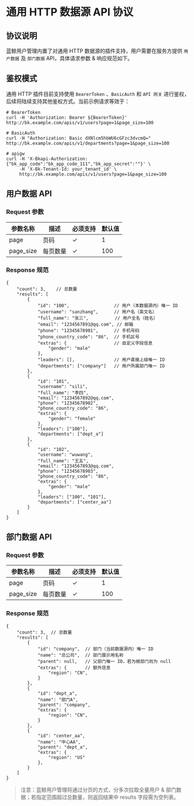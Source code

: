 # 通用 HTTP 数据源 API 协议

## 协议说明

蓝鲸用户管理内置了对通用 HTTP 数据源的插件支持，用户需要在服务方提供 `用户数据` 及 `部门数据` API，具体请求参数 & 响应规范如下。

## 鉴权模式

通用 HTTP 插件目前支持使用 `BearerToken` 、`BasicAuth` 和 `API 网关` 进行鉴权，后续将陆续支持其他鉴权方式。当前示例请求等效于：

```shell
# BearerToken
curl -H 'Authorization: Bearer ${BearerToken}' http://bk.example.com/apis/v1/users?page=1&page_size=100

# BasicAuth
curl -H "Authorization: Basic dXNlcm5hbWU6cGFzc3dvcmQ=" http://bk.example.com/apis/v1/departments?page=1&page_size=100

# apigw
curl -H 'X-Bkapi-Authorization: {"bk_app_code":"bk_app_code_111","bk_app_secret":""}' \
     -H 'X-Bk-Tenant-Id: your_tenant_id' \
     http://bk.example.com/apis/v1/users?page=1&page_size=100
```

## 用户数据 API

### Request 参数

| 参数名称     | 描述     | 必须支持   | 默认值 |
|------------|----------|----------|-------|
| page       | 页码      | ✓        | 1     |
| page_size  | 每页数量   | ✓        | 100   |

### Response 规范

```json5
{
    "count": 3,    // 总数量
    "results": [
        {
            "id": "100",                 // 用户（本数据源内）唯一 ID
            "username": "sanzhang",      // 用户名（英文名）
            "full_name": "张三",          // 用户全名（姓名）
            "email": "1234567891@qq.com", // 邮箱
            "phone": "12345678901",      // 手机号码
            "phone_country_code": "86",  // 手机区号
            "extras": {                  // 自定义字段信息
                "gender": "male"
            },
            "leaders": [],               // 用户直接上级唯一 ID
            "departments": ["company"]   // 用户所属部门唯一 ID
        },
        {
            "id": "101",
            "username": "sili",
            "full_name": "李四",
            "email": "1234567892@qq.com",
            "phone": "12345678902",
            "phone_country_code": "86",
            "extras": {
                "gender": "female"
            },
            "leaders": ["100"],
            "departments": ["dept_a"]
        },
        {
            "id": "102",
            "username": "wuwang",
            "full_name": "王五",
            "email": "1234567893@qq.com",
            "phone": "12345678903",
            "phone_country_code": "86",
            "extras": {
                "gender": "male"
            },
            "leaders": ["100", "101"],
            "departments": ["center_aa"]
        }
    ]
}
```

## 部门数据 API

### Request 参数

| 参数名称     | 描述     | 必须支持   | 默认值 |
|------------|----------|----------|-------|
| page       | 页码      | ✓        | 1     |
| page_size  | 每页数量   | ✓        | 100   |

### Response 规范

```json5
{
    "count": 3,  // 总数量
    "results": [
        {
            "id": "company",  // 部门（当前数据源内）唯一 ID
            "name": "总公司",  // 部门展示用名称
            "parent": null,   // 父部门唯一 ID，若为根部门则为 null
            "extras": {       // 额外信息
                "region": "CN",
            }
        },
        {
            "id": "dept_a",
            "name": "部门A",
            "parent": "company",
            "extras": {
                "region": "CN",
            }
        },
        {
            "id": "center_aa",
            "name": "中心AA",
            "parent": "dept_a",
            "extras": {
                "region": "US"
            },
        }
    ]
}
```

> 注意：蓝鲸用户管理将通过分页的方式，分多次拉取全量用户 & 部门数据；若指定范围超过总数量，则返回结果中 results 字段需为空列表。

